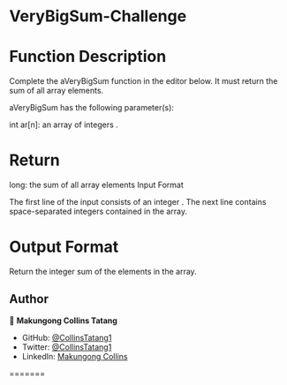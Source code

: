 # VeryBigSum-Challenge

# Function Description

Complete the aVeryBigSum function in the editor below. It must return the sum of all array elements.

aVeryBigSum has the following parameter(s):

int ar[n]: an array of integers .
# Return

long: the sum of all array elements
Input Format

The first line of the input consists of an integer .
The next line contains  space-separated integers contained in the array.

# Output Format

Return the integer sum of the elements in the array.

 ## Author

👤 **Makungong Collins Tatang**

- GitHub: [@CollinsTatang1](https://github.com/CollinsTatang)
- Twitter: [@CollinsTatang1](https://twitter.com/CollinsTatang1)
- LinkedIn: [Makungong Collins](https://www.linkedin.com/in/makungong-collins/)

=======